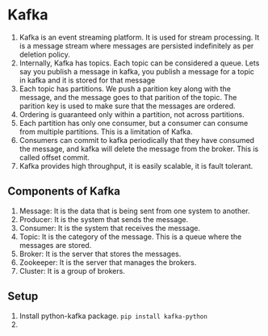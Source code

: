 # Kafka

1. Kafka is an event streaming platform. It is used for stream processing. It is a message stream where messages are persisted indefinitely as per deletion policy.
2. Internally, Kafka has topics. Each topic can be considered a queue. Lets say you publish a message in kafka, you publish a message for a topic in kafka and it is stored for that message
3. Each topic has partitions. We push a parition key along with the message, and the message goes to that parition of the topic. The parition key is used to make sure that the messages are ordered.
4. Ordering is guaranteed only within a partition, not across partitions.
5. Each partition has only one consumer, but a consumer can consume from multiple partitions. This is a limitation of Kafka. 
6. Consumers can commit to kafka periodically that they have consumed the message, and kafka will delete the message from the broker. This is called offset commit.
7. Kafka provides high throughput, it is easily scalable, it is fault tolerant.


## Components of Kafka
1. Message: It is the data that is being sent from one system to another.
2. Producer: It is the system that sends the message.
3. Consumer: It is the system that receives the message.
4. Topic: It is the category of the message. This is a queue where the messages are stored.
5. Broker: It is the server that stores the messages.
6. Zookeeper: It is the server that manages the brokers.
7. Cluster: It is a group of brokers.

## Setup
1. Install python-kafka package. `pip install kafka-python`
2. 


